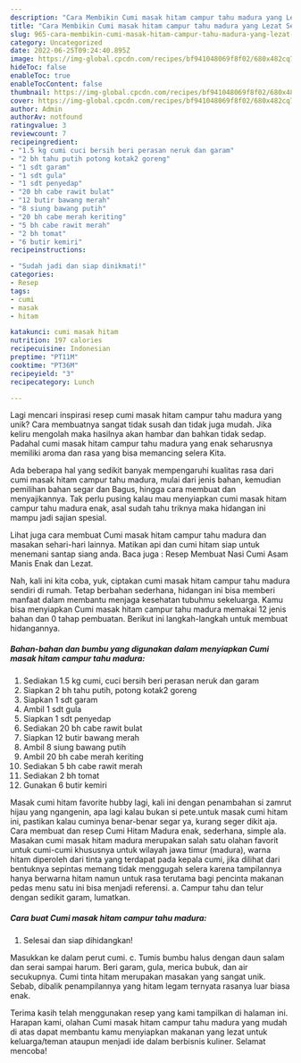 ```yaml
---
description: "Cara Membikin Cumi masak hitam campur tahu madura yang Lezat Sekali"
title: "Cara Membikin Cumi masak hitam campur tahu madura yang Lezat Sekali"
slug: 965-cara-membikin-cumi-masak-hitam-campur-tahu-madura-yang-lezat-sekali
category: Uncategorized
date: 2022-06-25T09:24:40.895Z
image: https://img-global.cpcdn.com/recipes/bf941048069f8f02/680x482cq70/cumi-masak-hitam-campur-tahu-madura-foto-resep-utama.jpg
hideToc: false
enableToc: true
enableTocContent: false
thumbnail: https://img-global.cpcdn.com/recipes/bf941048069f8f02/680x482cq70/cumi-masak-hitam-campur-tahu-madura-foto-resep-utama.jpg
cover: https://img-global.cpcdn.com/recipes/bf941048069f8f02/680x482cq70/cumi-masak-hitam-campur-tahu-madura-foto-resep-utama.jpg
author: Admin
authorAv: notfound
ratingvalue: 3
reviewcount: 7
recipeingredient:
- "1.5 kg cumi cuci bersih beri perasan neruk dan garam"
- "2 bh tahu putih potong kotak2 goreng"
- "1 sdt garam"
- "1 sdt gula"
- "1 sdt penyedap"
- "20 bh cabe rawit bulat"
- "12 butir bawang merah"
- "8 siung bawang putih"
- "20 bh cabe merah keriting"
- "5 bh cabe rawit merah"
- "2 bh tomat"
- "6 butir kemiri"
recipeinstructions:

- "Sudah jadi dan siap dinikmati!"
categories:
- Resep
tags:
- cumi
- masak
- hitam

katakunci: cumi masak hitam 
nutrition: 197 calories
recipecuisine: Indonesian
preptime: "PT11M"
cooktime: "PT36M"
recipeyield: "3"
recipecategory: Lunch

---
```





Lagi mencari inspirasi resep cumi masak hitam campur tahu madura yang unik? Cara membuatnya sangat tidak susah dan tidak juga mudah. Jika keliru mengolah maka hasilnya akan hambar dan bahkan tidak sedap. Padahal cumi masak hitam campur tahu madura yang enak seharusnya memiliki aroma dan rasa yang bisa memancing selera Kita.





Ada beberapa hal yang sedikit banyak mempengaruhi kualitas rasa dari cumi masak hitam campur tahu madura, mulai dari jenis bahan, kemudian pemilihan bahan segar dan Bagus, hingga cara membuat dan menyajikannya. Tak perlu pusing kalau mau menyiapkan cumi masak hitam campur tahu madura enak,      asal sudah tahu triknya maka hidangan ini mampu jadi sajian spesial.














Lihat juga cara membuat Cumi masak hitam campur tahu madura dan masakan sehari-hari lainnya. Matikan api dan cumi hitam siap untuk menemani santap siang anda. Baca juga : Resep Membuat Nasi Cumi Asam Manis Enak dan Lezat.






Nah, kali ini kita coba, yuk, ciptakan cumi masak hitam campur tahu madura sendiri di rumah. Tetap berbahan sederhana, hidangan ini bisa memberi manfaat dalam membantu menjaga kesehatan tubuhmu sekeluarga. Kamu bisa menyiapkan Cumi masak hitam campur tahu madura memakai 12 jenis bahan dan 0 tahap pembuatan. Berikut ini langkah-langkah untuk membuat hidangannya.

<!--inarticleads1-->

##### Bahan-bahan dan bumbu yang digunakan dalam menyiapkan Cumi masak hitam campur tahu madura:

1. Sediakan 1.5 kg cumi, cuci bersih beri perasan neruk dan garam
1. Siapkan 2 bh tahu putih, potong kotak2 goreng
1. Siapkan 1 sdt garam
1. Ambil 1 sdt gula
1. Siapkan 1 sdt penyedap
1. Sediakan 20 bh cabe rawit bulat
1. Siapkan 12 butir bawang merah
1. Ambil 8 siung bawang putih
1. Ambil 20 bh cabe merah keriting
1. Sediakan 5 bh cabe rawit merah
1. Sediakan 2 bh tomat
1. Gunakan 6 butir kemiri


Masak cumi hitam favorite hubby lagi, kali ini dengan penambahan si zamrut hijau yang ngangenin, apa lagi kalau bukan si pete.untuk masak cumi hitam ini, pastikan kalau cuminya benar-benar segar ya, kurang seger dikit aja. Cara membuat dan resep Cumi Hitam Madura enak, sederhana, simple ala. Masakan cumi masak hitam madura merupakan salah satu olahan favorit untuk cumi-cumi khususnya untuk wilayah jawa timur (madura), warna hitam diperoleh dari tinta yang terdapat pada kepala cumi, jika dilihat dari bentuknya sepintas memang tidak menggugah selera karena tampilannya hanya berwarna hitam namun untuk rasa terutama bagi pencinta makanan pedas menu satu ini bisa menjadi referensi. a. Campur tahu dan telur dengan sedikit garam, lumatkan. 

<!--inarticleads2-->

##### Cara buat Cumi masak hitam campur tahu madura:


1. Selesai dan siap dihidangkan!

Masukkan ke dalam perut cumi. c. Tumis bumbu halus dengan daun salam dan serai sampai harum. Beri garam, gula, merica bubuk, dan air secukupnya. Cumi tinta hitam merupakan masakan yang sangat unik. Sebab, dibalik penampilannya yang hitam legam ternyata rasanya luar biasa enak. 

Terima kasih telah menggunakan resep yang kami tampilkan di halaman ini. Harapan kami, olahan Cumi masak hitam campur tahu madura yang mudah di atas dapat membantu kamu menyiapkan makanan yang lezat untuk keluarga/teman ataupun menjadi ide dalam berbisnis kuliner. Selamat mencoba!
